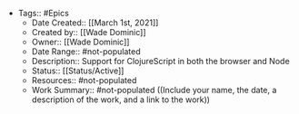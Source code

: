 - Tags:: #Epics
    - Date Created:: [[March 1st, 2021]]
    - Created by:: [[Wade Dominic]]
    - Owner:: [[Wade Dominic]]
    - Date Range:: #not-populated
    - Description:: Support for ClojureScript in both the browser and Node
    - Status:: [[Status/Active]]
    - Resources:: #not-populated
    - Work Summary:: #not-populated ((Include your name, the date, a description of the work, and a link to the work))
